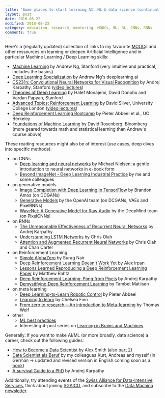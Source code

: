 ```yaml
---
title: 'Some places to start learning AI, ML & data science (continually expanded)'
layout: post
date: 2016-06-22
modified: 2018-08-23
category: education, research, mentoring, MOOCs, ML, RL, CNNs, RNNs
comments: true
---
```


Here's a (regularly updated) collection of links to my favourite [MOOC](https://en.wikipedia.org/wiki/Massive_open_online_course)s and other ressources on learning or deepen Artificial Intelligence and in particular Machine Learning / Deep Learning skills:

  * [Machine Learning](https://www.coursera.org/learn/machine-learning) by Andrew Ng, Stanford (very intuitive and practical, includes the basics)
  * [Deep Learning Specialization](https://www.coursera.org/specializations/deep-learning) by Andrew Ng's deeplearning.ai
  * [CS231n: Convolutional Neural Networks for Visual Recognition](http://cs231n.stanford.edu/) by Andrej Karpathy, Stanford ([video lectures](https://www.youtube.com/watch?v=2uiulzZxmGg&index=10&list=PLlJy-eBtNFt6EuMxFYRiNRS07MCWN5UIA))
  * [Theories of Deep Learning](https://www.researchgate.net/project/Theories-of-Deep-Learning) by Hatef Monajemi, David Donoho and Vardan Papyan, Stanford
  * [Advanced Topics: Reinforcement Learning](http://www0.cs.ucl.ac.uk/staff/d.silver/web/Teaching.html) by David Silver, University College London ([video lectures](http://videolectures.net/rldm2015_silver_reinforcement_learning/))
  * [Deep Reinforcement Learning Bootcamp](https://sites.google.com/view/deep-rl-bootcamp/lectures) by Pieter Abbeel et al., UC Berkeley
  * [Foundations of Machine Learning](https://bloomberg.github.io/foml) by David Rosenberg, Bloomberg (more geared towards math and statistical learning than Andrew's course above)

These reading resources might also be of interest (use cases, deep dives into specific methods):

  * on CNNs 
      * [Deep learning and neural networks](http://neuralnetworksanddeeplearning.com/index.html) by Michael Nielsen: a gentle introduction to neural networks in e-book form
      * [Beyond ImageNet - Deep Learning Industrial Practice](https://stdm.github.io/downloads/papers/Beyond_ImageNet_preprint_2018.pdf) by me and some colleagues
  * on generative models
      * [Image Completion with Deep Learning in TensorFlow](http://bamos.github.io/2016/08/09/deep-completion/) by Brandon Amos (on DCGANs)
      * [Generative Models](https://openai.com/blog/generative-models/) by the OpenAI team (on DCGANs, VAEs and PixelRNNs)
      * [WaveNet: A Generative Model for Raw Audio](https://deepmind.com/blog/wavenet-generative-model-raw-audio/) by the DeepMind team (on PixelCNNs)
  * on RNNs 
      * [The Unreasonable Effectiveness of Recurrent Neural Networks](http://karpathy.github.io/2015/05/21/rnn-effectiveness/) by Andrej Karpathy
      * [Understanding LSTM Networks](http://colah.github.io/posts/2015-08-Understanding-LSTMs/) by Chris Olah
      * [Attention and Augmented Recurrent Neural Networks](http://distill.pub/2016/augmented-rnns/) by Chris Olah and Chan Carter
  * on Reinforcement Learning 
      * [Simple AlphaZero](https://web.stanford.edu/~surag/posts/alphazero.html) by Surag Nair
      * [Deep Reinforcement Learning Doesn't Work Yet](https://www.alexirpan.com/2018/02/14/rl-hard.html) by Alex Irpan
      * [Lessons Learned Reproducing a Deep Reinforcement Learning Paper](http://amid.fish/reproducing-deep-rl) by Matthew Rahtz
      * [Deep Reinforcement Learning: Pong from Pixels](http://karpathy.github.io/2016/05/31/rl/) by Andrej Karpathy
      * [Demystifying Deep Reinforcement Learning](http://www.nervanasys.com/demystifying-deep-reinforcement-learning/) by Tambet Matiisen
  * on meta learning
      * [Deep Learning-to-Learn Robotic Control](https://www.youtube.com/watch?v=TERCdog1ddE) by Pieter Abbeel
      * [Learning to learn](http://bair.berkeley.edu/blog/2017/07/18/learning-to-learn/) by Chelsea Finn
      * [From zero to research — An introduction to Meta-learning](https://medium.com/huggingface/from-zero-to-research-an-introduction-to-meta-learning-8e16e677f78a) by Thomas Wolf 
  * other 
      * [ML best practices](https://developers.google.com/machine-learning/rules-of-ml/)
      * Interesting 4-post series on [Learning in Brains and Machines](http://blog.shakirm.com/2016/02/learning-in-brains-and-machines-1/)

Generally: If you want to make AI/ML (or more broadly, data science) a career, check out the following guides:

  * [How to Become a Data Scientist](https://www.experfy.com/blog/how-to-become-a-data-scientist-part-1-3) by Alex Smith (also [part 2](https://www.experfy.com/blog/how-to-become-a-data-scientist-part-2-3))
  * [Data Scientist als Beruf](http://stdm.github.io/downloads/HMD_2016.pdf) by my colleagues Kurt, Andreas and myself (in German -> updated and revised version in English coming soon as a [book](https://stdm.github.io/data-science-book/))
  * [A survival Guide to a PhD](http://karpathy.github.io/2016/09/07/phd/) by Andrej Karpathy

Additionally, try attending events of the [Swiss Alliance for Data-Intensive Services](http://www.data-service-alliance.ch), think about joining [SGAICO](http://www.s-i.ch/sgaico/), and subscribe to the [Data Machina newsletter](https://www.getrevue.co/profile/datamachina).
